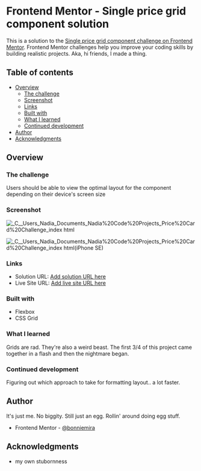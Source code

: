 # Frontend Mentor - Single price grid component solution

This is a solution to the [Single price grid component challenge on Frontend Mentor](https://www.frontendmentor.io/challenges/single-price-grid-component-5ce41129d0ff452fec5abbbc). Frontend Mentor challenges help you improve your coding skills by building realistic projects. Aka, hi friends, I made a thing.

## Table of contents

- [Overview](#overview)
  - [The challenge](#the-challenge)
  - [Screenshot](#screenshot)
  - [Links](#links)
  - [Built with](#built-with)
  - [What I learned](#what-i-learned)
  - [Continued development](#continued-development)
- [Author](#author)
- [Acknowledgments](#acknowledgments)

## Overview

### The challenge

Users should be able to view the optimal layout for the component depending on their device's screen size

### Screenshot

![_C__Users_Nadia_Documents_Nadia%20Code%20Projects_Price%20Card%20Challenge_index html](https://github.com/bonniemira/JoiNoUrCoMMuNitY/assets/124724575/d7f4fe03-31fa-4d15-bbcc-e9ff04a4ca66)

![_C__Users_Nadia_Documents_Nadia%20Code%20Projects_Price%20Card%20Challenge_index html(iPhone SE)](https://github.com/bonniemira/JoiNoUrCoMMuNitY/assets/124724575/678ccde0-c3bb-4a65-84b4-8333f3910c83)

### Links

- Solution URL: [Add solution URL here](https://your-solution-url.com)
- Live Site URL: [Add live site URL here](https://your-live-site-url.com)

### Built with

- Flexbox
- CSS Grid

### What I learned

Grids are rad. They're also a weird beast. The first 3/4 of this project came together in a flash and then the nightmare began. 

### Continued development

Figuring out which approach to take for formatting layout.. a lot faster. 

## Author

It's just me. No biggity. Still just an egg. Rollin' around doing egg stuff. 
- Frontend Mentor - [@bonniemira](https://www.frontendmentor.io/profile/bonniemira)


## Acknowledgments

- my own stubornness
